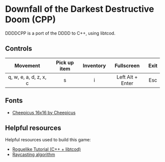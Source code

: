 # Downfall of the Darkest Destructive Doom (CPP)
 DDDDCPP is a port of the DDDD to C++, using libtcod.

## Controls

|         Movement       | Pick up item | Inventory |    Fullscreen    | Exit |
|:----------------------:|:------------:|:---------:|:----------------:|:----:|
| q, w, e, a, d, z, x, c |       s      |     i     | Left Alt + Enter | Esc  |

## Fonts

* [Cheepicus 16x16 by Cheepicus](http://dwarffortresswiki.org/Tileset_repository#cheepicus_16x16)

## Helpful resources
Helpful resources used to build this game:

* [Roguelike Tutorial (C++ + libtcod)](http://www.roguebasin.com/index.php?title=Complete_roguelike_tutorial_using_C%2B%2B_and_libtcod_-_part_1:_setting_up)
* [Raycasting algorithm](http://www.roguebasin.com/index.php?title=Raycasting_in_python)

